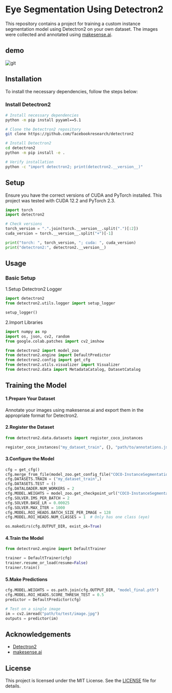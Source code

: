 # Eye Segmentation Using Detectron2

This repository contains a project for training a custom instance segmentation model using Detectron2 on your own dataset. The images were collected and annotated using [makesense.ai](https://www.makesense.ai/).

## demo

![git](https://github.com/AsadShibli/Eye-Segmentation-Using-Detectron2/assets/119102237/577f6eee-bee5-4114-b18a-f713a9f3aff2)


## Installation

To install the necessary dependencies, follow the steps below:

### Install Detectron2

```sh
# Install necessary dependencies
python -m pip install pyyaml==5.1

# Clone the Detectron2 repository
git clone https://github.com/facebookresearch/detectron2

# Install Detectron2
cd detectron2
python -m pip install -e .

# Verify installation
python -c "import detectron2; print(detectron2.__version__)"
```
## Setup

Ensure you have the correct versions of CUDA and PyTorch installed. This project was tested with CUDA 12.2 and PyTorch 2.3.
```python
import torch
import detectron2

# Check versions
torch_version = ".".join(torch.__version__.split(".")[:2])
cuda_version = torch.__version__.split("+")[-1]

print("torch: ", torch_version, "; cuda: ", cuda_version)
print("detectron2:", detectron2.__version__)
```
## Usage
### Basic Setup
1.Setup Detectron2 Logger
```python
import detectron2
from detectron2.utils.logger import setup_logger

setup_logger()
```
2.Import Libraries
```python
import numpy as np
import os, json, cv2, random
from google.colab.patches import cv2_imshow

from detectron2 import model_zoo
from detectron2.engine import DefaultPredictor
from detectron2.config import get_cfg
from detectron2.utils.visualizer import Visualizer
from detectron2.data import MetadataCatalog, DatasetCatalog
```
## Training the Model
#### 1.Prepare Your Dataset 
Annotate your images using makesense.ai and export them in the appropriate format for Detectron2.
#### 2.Register the Dataset
```python
from detectron2.data.datasets import register_coco_instances

register_coco_instances("my_dataset_train", {}, "path/to/annotations.json", "path/to/images")
```
#### 3.Configure the Model
```python
cfg = get_cfg()
cfg.merge_from_file(model_zoo.get_config_file("COCO-InstanceSegmentation/mask_rcnn_R_50_FPN_3x.yaml"))
cfg.DATASETS.TRAIN = ("my_dataset_train",)
cfg.DATASETS.TEST = ()
cfg.DATALOADER.NUM_WORKERS = 2
cfg.MODEL.WEIGHTS = model_zoo.get_checkpoint_url("COCO-InstanceSegmentation/mask_rcnn_R_50_FPN_3x.yaml")
cfg.SOLVER.IMS_PER_BATCH = 2
cfg.SOLVER.BASE_LR = 0.00025
cfg.SOLVER.MAX_ITER = 1000
cfg.MODEL.ROI_HEADS.BATCH_SIZE_PER_IMAGE = 128
cfg.MODEL.ROI_HEADS.NUM_CLASSES = 1  # Only has one class (eye)

os.makedirs(cfg.OUTPUT_DIR, exist_ok=True)
```
#### 4.Train the Model
```python
from detectron2.engine import DefaultTrainer

trainer = DefaultTrainer(cfg)
trainer.resume_or_load(resume=False)
trainer.train()
```
#### 5.Make Predictions
```python
cfg.MODEL.WEIGHTS = os.path.join(cfg.OUTPUT_DIR, "model_final.pth")
cfg.MODEL.ROI_HEADS.SCORE_THRESH_TEST = 0.5
predictor = DefaultPredictor(cfg)

# Test on a single image
im = cv2.imread("path/to/test/image.jpg")
outputs = predictor(im)
```
## Acknowledgements

- [Detectron2](https://github.com/facebookresearch/detectron2)
- [makesense.ai](https://www.makesense.ai/)

## License

This project is licensed under the MIT License. See the [LICENSE](LICENSE) file for details.
